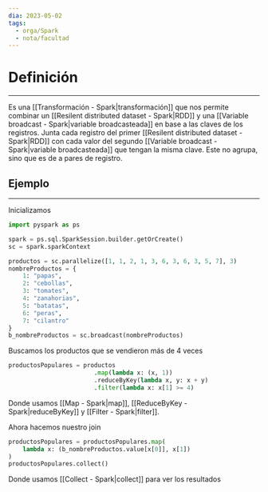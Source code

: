 ```yaml
---
dia: 2023-05-02
tags:
  - orga/Spark
  - nota/facultad
---
```

# Definición
---
Es una [[Transformación - Spark|transformación]] que nos permite combinar un [[Resilent distributed dataset - Spark|RDD]] y una [[Variable broadcast - Spark|variable broadcasteada]] en base a las claves de los registros. Junta cada registro del primer [[Resilent distributed dataset - Spark|RDD]] con cada valor del segundo [[Variable broadcast - Spark|variable broadcasteada]] que tengan la misma clave. Este no agrupa, sino que es de a pares de registro.

## Ejemplo
---
Inicializamos
``` python
import pyspark as ps

spark = ps.sql.SparkSession.builder.getOrCreate()
sc = spark.sparkContext

productos = sc.parallelize([1, 1, 2, 1, 3, 6, 3, 6, 3, 5, 7], 3)
nombreProductos = {
	1: "papas",
	2: "cebollas",
	3: "tomates",
	4: "zanahorias",
	5: "batatas",
	6: "peras",
	7: "cilantro"
}
b_nombreProductos = sc.broadcast(nombreProductos)
```

Buscamos los productos que se vendieron más de 4 veces
``` python
productosPopulares = productos
						.map(lambda x: (x, 1))
						.reduceByKey(lambda x, y: x + y)
						.filter(lambda x: x[1] >= 4)
```

Donde usamos [[Map - Spark|map]], [[ReduceByKey - Spark|reduceByKey]] y [[Filter - Spark|filter]].

Ahora hacemos nuestro join
``` python
productosPopulares = productosPopulares.map(
	lambda x: (b_nombreProductos.value[x[0]], x[1])
)
productosPopulares.collect()
```

Donde usamos [[Collect - Spark|collect]] para ver los resultados